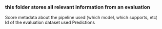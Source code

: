 ### this folder stores all relevant information from an evaluation
Score
metadata about the pipeline used (which model, which supports, etc)
Id of the evaluation dataset used
Predictions 

